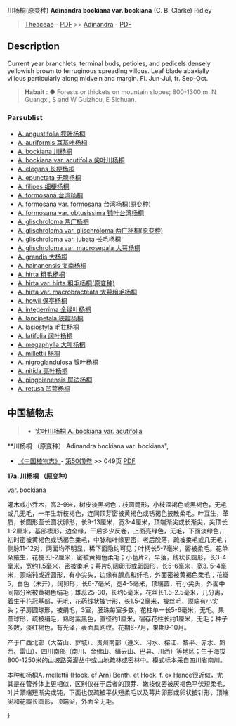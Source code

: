 川杨桐(原变种) **Adinandra bockiana var. bockiana** (C. B. Clarke) Ridley

> [Theaceae](http://www.iplant.cn/info/Theaceae?t=foc) - [PDF](http://www.iplant.cn/foc/pdf/Theaceae.pdf) >> [Adinandra](Adinandra-杨桐属.md) - [PDF](http://www.iplant.cn/foc/pdf/Adinandra.pdf)

## Description

Current year branchlets, terminal buds, petioles, and pedicels densely yellowish brown to ferruginous spreading villous. Leaf blade abaxially villous particularly along midvein and margin. Fl. Jun-Jul, fr. Sep-Oct.


> **Habait** : 
>●  Forests or thickets on mountain slopes; 800-1300 m. N Guangxi, S and W Guizhou, E Sichuan.

### Parsublist

* [A.  angustifolia  狭叶杨桐](Adinandra-angustifolia-狭叶杨桐.md)
* [A.  auriformis  耳基叶杨桐](Adinandra-auriformis-耳基叶杨桐.md)
* [A.  bockiana  川杨桐](Adinandra-bockiana-川杨桐.md)
* [A.  bockiana var. acutifolia  尖叶川杨桐](Adinandra-bockiana-var-acutifolia-尖叶川杨桐.md)
* [A.  elegans  长梗杨桐](Adinandra-elegans-长梗杨桐.md)
* [A.  epunctata  无腺杨桐](Adinandra-epunctata-无腺杨桐.md)
* [A.  filipes  细梗杨桐](Adinandra-filipes-细梗杨桐.md)
* [A.  formosana  台湾杨桐](Adinandra-formosana-台湾杨桐.md)
* [A.  formosana var. formosana  台湾杨桐(原变种)](Adinandra-formosana-var-formosana-台湾杨桐(原变种).md)
* [A.  formosana var. obtusissima  钝叶台湾杨桐](Adinandra-formosana-var-obtusissima-钝叶台湾杨桐.md)
* [A.  glischroloma  两广杨桐](Adinandra-glischroloma-两广杨桐.md)
* [A.  glischroloma var. glischroloma  两广杨桐(原变种)](Adinandra-glischroloma-var-glischroloma-两广杨桐(原变种).md)
* [A.  glischroloma var. jubata  长毛杨桐](Adinandra-glischroloma-var-jubata-长毛杨桐.md)
* [A.  glischroloma var. macrosepala  大萼杨桐](Adinandra-glischroloma-var-macrosepala-大萼杨桐.md)
* [A.  grandis  大杨桐](Adinandra-grandis-大杨桐.md)
* [A.  hainanensis  海南杨桐](Adinandra-hainanensis-海南杨桐.md)
* [A.  hirta  粗毛杨桐](Adinandra-hirta-粗毛杨桐.md)
* [A.  hirta var. hirta  粗毛杨桐(原变种)](Adinandra-hirta-var-hirta-粗毛杨桐(原变种).md)
* [A.  hirta var. macrobracteata  大萼粗毛杨桐](Adinandra-hirta-var-macrobracteata-大萼粗毛杨桐.md)
* [A.  howii  保亭杨桐](Adinandra-howii-保亭杨桐.md)
* [A.  integerrima  全缘叶杨桐](Adinandra-integerrima-全缘叶杨桐.md)
* [A.  lancipetala  狭瓣杨桐](Adinandra-lancipetala-狭瓣杨桐.md)
* [A.  lasiostyla  毛拄杨桐](Adinandra-lasiostyla-毛拄杨桐.md)
* [A.  latifolia  阔叶杨桐](Adinandra-latifolia-阔叶杨桐.md)
* [A.  megaphylla  大叶杨桐](Adinandra-megaphylla-大叶杨桐.md)
* [A.  millettii  杨桐](Adinandra-millettii-杨桐.md)
* [A.  nigroglandulosa  腺叶杨桐](Adinandra-nigroglandulosa-腺叶杨桐.md)
* [A.  nitida  亮叶杨桐](Adinandra-nitida-亮叶杨桐.md)
* [A.  pingbianensis  屏边杨桐](Adinandra-pingbianensis-屏边杨桐.md)
* [A.  retusa  凹萼杨桐](Adinandra-retusa-凹萼杨桐.md)

## 中国植物志

> * [尖叶川杨桐  A.  bockiana var. acutifolia](Adinandra-bockiana-var-acutifolia-尖叶川杨桐.md)


**川杨桐 （原变种） Adinandra bockiana var. bockiana",


* [《中国植物志》](http://www.iplant.cn/frps)- [第50(1)卷](http://www.iplant.cn/frps/vol/50(1)) >> 049页 [PDF](http://www.iplant.cn/frps/pdf/50(1)/049.PDF)


**17a. 川杨桐 （原变种）**

var. bockiana

灌木或小乔木，高2-9米，树皮淡黑褐色；枝圆筒形，小枝深褐色或黑褐色，无毛或几无毛，一年生新枝褐色，连同顶芽密被黄褐色或锈褐色披散柔毛。叶互生，革质，长圆形至长圆状卵形，长9-13厘米，宽3-4厘米，顶端渐尖或长渐尖，尖顶长1-2厘米，基部楔形，边全缘，干后多少反卷，上面亮绿色，无毛，下面淡绿色，初时密被黄褐色或锈褐色柔毛，中脉和叶缘更密，老后脱落，疏被柔毛或几无毛；侧脉11-12对，两面均不明显，稀下面隐约可见；叶柄长5-7毫米，密被柔毛。花单朵腋生，花梗长l-2厘米，密被黄褐色柔毛；小苞片2，早落，线状长圆形，长3-4毫米，宽约1.5毫米，密被柔毛；萼片5,阔卵形或卵圆形，长5-6毫米，宽3. 5-4毫米，顶端钝或近圆形，有小尖头，边缘有腺点和纤毛，外面密被黄褐色柔毛；花瓣5，白色（未开），阔卵形，长6-7毫米，宽4-5毫米，顶端圆，有小尖头，外面中间部分密被黄褐色绢毛；雄蕊25-30，长约5毫米，花丝长1.5-2.5毫米，几分离，着生于花冠基部，无毛，花药线状披针形，长1.5-2毫米，被丝毛，顶端有小尖头；子房圆球形，被绢毛，3室，胚珠每室多数，花柱单一长5-6毫米，无毛。果圆球形，疏被绢毛，熟时紫黑色，直径约1厘米，宿存花柱长约1厘米，无毛；种子多数，淡红褐色，有光泽，表面具网纹。花期6-7月，果期9-10月。

产于广西北部（大苗山、罗城）、贵州南部（遵义、习水、榕江、黎平、赤水、黔西、雷山）、四川南部（南川、金佛山、缙云山、巴县、川西）等地区；生于海拔800-1250米的山坡路旁灌丛中或山地疏林或密林中。模式标本采自四川省南川。

本种和杨桐A. mellettii (Hook. ef Arn) Benth. et Hook. f. ex Hance很近似，尤其是在营养体上更相似，区别仅在于后者的顶芽、嫩枝仅密被灰褐色平伏短柔毛，叶片顶端短渐尖或钝，下面也仅疏被平伏短柔毛以及萼片卵形或卵状披针形，顶端尖和花瓣长圆形，顶端尖，外面全无毛。

}